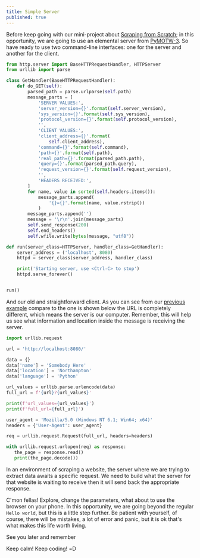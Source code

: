 ```yaml
---
title: Simple Server
published: true
---
```


Before keep going with our mini-project about [Scraping from Scratch](https://ambarmendez.github.io/Scraping-From-Scratch); in this opportunity, we are going to use an elemental server from [PyMOTW-3](https://pymotw.com/3/http.server/). So have ready to use two command-line interfaces: one for the server and another for the client.

```python
from http.server import BaseHTTPRequestHandler, HTTPServer
from urllib import parse

class GetHandler(BaseHTTPRequestHandler):
    def do_GET(self):
        parsed_path = parse.urlparse(self.path)
        message_parts = [
            'SERVER VALUES:',
            'server_version={}'.format(self.server_version),
            'sys_version={}'.format(self.sys_version),
            'protocol_version={}'.format(self.protocol_version),
            '',
            'CLIENT VALUES:',
            'client_address={}'.format(
                self.client_address),
            'command={}'.format(self.command),
            'path={}'.format(self.path),
            'real_path={}'.format(parsed_path.path),
            'query={}'.format(parsed_path.query),
            'request_version={}'.format(self.request_version),
            '',
            'HEADERS RECEIVED:',
        ]
        for name, value in sorted(self.headers.items()):
            message_parts.append(
                '{}={}'.format(name, value.rstrip())
            )
        message_parts.append('')
        message = '\r\n'.join(message_parts)
        self.send_response(200)
        self.end_headers()
        self.wfile.write(bytes(message, "utf8"))

def run(server_class=HTTPServer, handler_class=GetHandler):
    server_address = ('localhost', 8080)
    httpd = server_class(server_address, handler_class)

    print('Starting server, use <Ctrl-C> to stop')
    httpd.serve_forever()


run()
```

And our old and straightforward client. As you can see from our [previous example](https://ambarmendez.github.io/Scraping-Quotes) compare to the one is shown below the URL is completely different, which means the server is our computer. Remember, this will help us see what information and location inside the message is receiving the server.

```python
import urllib.request

url = 'http://localhost:8080/'

data = {}
data['name'] = 'Somebody Here'
data['location'] = 'Northampton'
data['language'] = 'Python'

url_values = urllib.parse.urlencode(data)
full_url = f'{url}?{url_values}'

print(f'url_values={url_values}')
print(f'full_url={full_url}')

user_agent = 'Mozilla/5.0 (Windows NT 6.1; Win64; x64)'
headers = {'User-Agent': user_agent}

req = urllib.request.Request(full_url, headers=headers)

with urllib.request.urlopen(req) as response:
   the_page = response.read()
   print(the_page.decode())
```

In an environment of scraping a website, the server where we are trying to extract data awaits a specific request. We need to build what the server for that website is waiting to receive then it will send back the appropriate response.

C'mon fellas! Explore, change the parameters, what about to use the browser on your phone. In this opportunity, we are going beyond the regular `Hello world`, but this is a little step further. Be patient with yourself, of course, there will be mistakes, a lot of error and panic, but it is ok that's what makes this life worth living.

See you later and remember

Keep calm! Keep coding! =D
